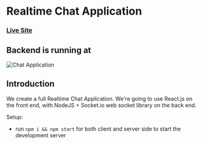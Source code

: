 # Realtime Chat Application

### [Live Site](https://realtime-chat-application.netlify.com)

## Backend is running at [](chat-space2-production.up.railway.app)

![Chat Application](https://i.ytimg.com/vi/ZwFA3YMfkoc/maxresdefault.jpg)

## Introduction

We create a full Realtime Chat Application. We're going to use  React.js on the front end, with NodeJS + Socket.io web socket library on the back end. 

Setup:
- run ```npm i && npm start``` for both client and server side to start the development server
